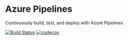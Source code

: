 # Azure Pipelines
Continuously build, test, and deploy with Azure Pipelines

[![Build Status](https://dev.azure.com/lbdonascimento/lbdonascimento/_apis/build/status/lednascimento.AzurePipelinesTest?branchName=master)](https://dev.azure.com/lbdonascimento/lbdonascimento/_build/latest?definitionId=1&branchName=master)
[![codecov](https://codecov.io/gh/lednascimento/AzurePipelinesTest/branch/master/graph/badge.svg)](https://codecov.io/gh/lednascimento/AzurePipelinesTest)
